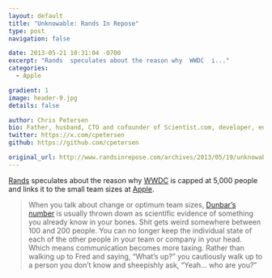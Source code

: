 ```yaml
---
layout: default
title: "Unknowable: Rands In Repose"
type: post
navigation: false

date: 2013-05-21 10:31:04 -0700
excerpt: "Rands  speculates about the reason why  WWDC  i..."
categories:
  - Apple

gradient: 1
image: header-9.jpg
details: false

author: Chris Petersen
bio: Father, husband, CTO and cofounder of Scientist.com, developer, entrepreneur and technologist.
twitter: https://x.com/cpetersen
github: https://github.com/cpetersen

original_url: http://www.randsinrepose.com/archives/2013/05/19/unknowable.html
---
```



 [Rands](https://twitter.com/rands)  speculates about the reason why  [WWDC](https://developer.apple.com/wwdc/)  is capped at 5,000 people and links it to the small team sizes at  [Apple](http://www.apple.com).

 > 
 > 
 >  
 > 
 > When you talk about change or optimum team sizes, [Dunbar’s number](http://en.wikipedia.org/wiki/Dunbar's_number) is usually thrown down as scientific evidence of something you already know in your bones. Shit gets weird somewhere between 100 and 200 people. You can no longer keep the individual state of each of the other people in your team or company in your head. Which means communication becomes more taxing. Rather than walking up to Fred and saying, “What’s up?” you cautiously walk up to a person you don’t know and sheepishly ask, “Yeah… who are you?”
 > 
 >  
 > 
 > 
